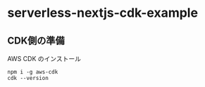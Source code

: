 # serverless-nextjs-cdk-example

## CDK側の準備

AWS CDK のインストール

```shell
npm i -g aws-cdk
cdk --version
```

